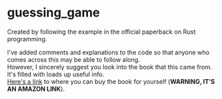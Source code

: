 # guessing_game
Created by following the example in the official paperback on Rust programming.

I've added comments and explanations to the code so that anyone who comes across this may be able to follow along.</br>
However, I sincerely suggest you look into the book that this came from.</br>
It's filled with loads up useful info.</br>
[Here's a link](https://www.amazon.com/Rust-Programming-Language-Covers-2018/dp/1718500440) to where you can buy the book for yourself (**WARNING, IT'S AN AMAZON LINK**).
